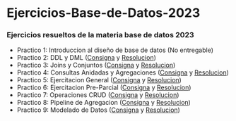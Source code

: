 # Ejercicios-Base-de-Datos-2023
### Ejercicios resueltos de la materia base de datos 2023

- Practico 1: Introduccion al diseño de base de datos (No entregable)
- Practico 2: DDL y DML ([Consigna](https://github.com/FranMartiarena/Ejercicios-Base-de-Datos-2023/blob/main/practico%202/Bases%20de%20Datos%20-%20Pr%C3%A1ctico%202_%20DDL%20y%20DML.docx.pdf) y [Resolucion](https://github.com/FranMartiarena/Ejercicios-Base-de-Datos-2023/blob/main/practico%202/Martiarena_Francisco_p02.sql))
- Practico 3: Joins y Conjuntos ([Consigna](https://github.com/FranMartiarena/Ejercicios-Base-de-Datos-2023/blob/main/practico%203/Bases%20de%20Datos%20-%20Pr%C3%A1ctico%203_%20Joins%20y%20Conjuntos.docx.pdf) y [Resolucion](https://github.com/FranMartiarena/Ejercicios-Base-de-Datos-2023/blob/main/practico%203/Martiarena_Francisco_p03.sql))
- Practico 4: Consultas Anidadas y Agregaciones ([Consigna](https://github.com/FranMartiarena/Ejercicios-Base-de-Datos-2023/blob/main/practico%204/Bases%20de%20Datos%20-%20Pr%C3%A1ctico%204_%20Consultas%20Anidadas.docx.pdf) y [Resolucion](https://github.com/FranMartiarena/Ejercicios-Base-de-Datos-2023/blob/main/practico%204/Martiarena_Francisco_p04.sql))
- Practico 5: Ejercitacion General ([Consigna](https://github.com/FranMartiarena/Ejercicios-Base-de-Datos-2023/blob/main/practico%205/Bases%20de%20Datos%20-%20Pr%C3%A1ctico%205_%20General.docx.pdf) y [Resolucion](https://github.com/FranMartiarena/Ejercicios-Base-de-Datos-2023/blob/main/practico%205/p5.sql))
- Practico 6: Ejercitacion Pre-Parcial ([Consigna](https://github.com/FranMartiarena/Ejercicios-Base-de-Datos-2023/blob/main/practico%206/Bases%20de%20Datos%20-%20Pr%C3%A1ctico%206_%20Repaso%20Pre-Parcial.docx.pdf) y [Resolucion](https://github.com/FranMartiarena/Ejercicios-Base-de-Datos-2023/blob/main/practico%206/p6fran.sql))
- Practico 7: Operaciones CRUD ([Consigna](https://github.com/FranMartiarena/Ejercicios-Base-de-Datos-2023/blob/main/practico%207/Bases%20de%20Datos%20-%20Pr%C3%A1ctico%207_%20Operaciones%20CRUD%20en%20MongoDB.docx.pdf) y [Resolucion](https://github.com/FranMartiarena/Ejercicios-Base-de-Datos-2023/blob/main/practico%207/practico7))
- Practico 8: Pipeline de Agregacion ([Consigna](https://github.com/FranMartiarena/Ejercicios-Base-de-Datos-2023/blob/main/practico%208/Bases%20de%20Datos%20-%20Pr%C3%A1ctico%208_%20Pipeline%20de%20agregaci%C3%B3n%20en%20MongoDB.docx.pdf) y [Resolucion](https://github.com/FranMartiarena/Ejercicios-Base-de-Datos-2023/blob/main/practico%208/practico8))
- Practico 9: Modelado de Datos ([Consigna](https://github.com/FranMartiarena/Ejercicios-Base-de-Datos-2023/blob/main/practico%209/Bases%20de%20Datos%20-%20Pr%C3%A1ctico%209_%20Modelado%20de%20datos%20en%20MongoDB.docx.pdf) y [Resolucion](https://github.com/FranMartiarena/Ejercicios-Base-de-Datos-2023/blob/main/practico%209/practico9))
